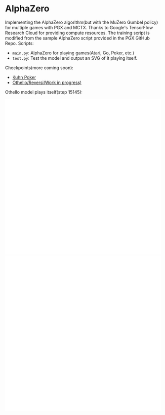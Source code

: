# AlphaZero
Implementing the AlphaZero algorithm(but with the MuZero Gumbel policy) for multiple games with PGX and MCTX. Thanks to Google's TensorFlow Research Cloud for providing compute resources. The training script is modified from the sample AlphaZero script provided in the PGX GitHub Repo.
Scripts:
 - ```main.py```: AlphaZero for playing games(Atari, Go, Poker, etc.)
 - ```test.py```: Test the model and output an SVG of it playing itself.


Checkpoints(more coming soon):
 - [Kuhn Poker](https://huggingface.co/sr5434/AlphaZero-Kuhn-Poker)
 - [Othello/Reversi(Work in progress)](http://huggingface.co/sr5434/alphazero-othello)

Othello model plays itself(step 15145):


![AI plays itself in game of Othello](./game.svg)
<img src="./game.svg">
